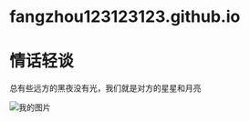 # fangzhou123123123.github.io
<!DOCTYPE html>
<html>
<head>
    <title>我的网页</title>
</head>
<body>
    <h1>情话轻谈</h1>
    <p>总有些远方的黑夜没有光，我们就是对方的星星和月亮</p>
    <img src="image.jpg" alt="我的图片">
</body>
</html>
